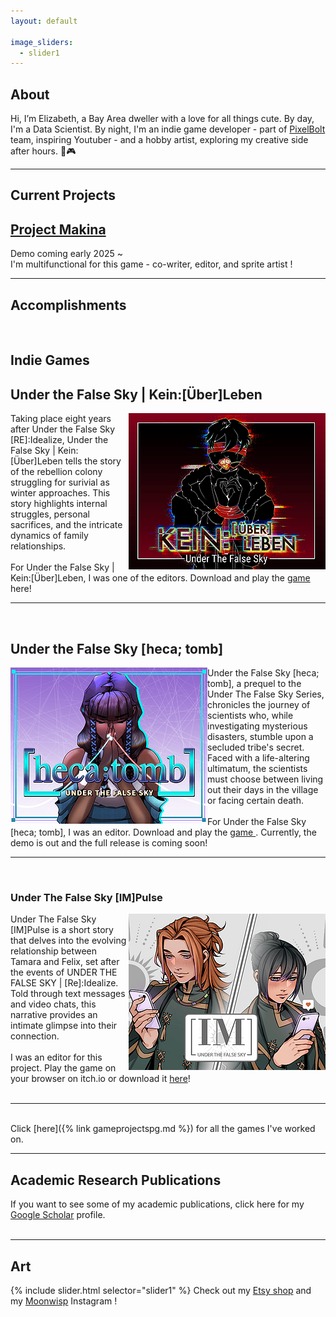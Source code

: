 ```yaml
---
layout: default

image_sliders:
  - slider1
---
```


## About 
Hi, I’m Elizabeth, a Bay Area dweller with a love for all things cute. By day, I'm a Data Scientist. By night, I'm an indie game developer - part of <a href="https://pixelboltgames.wixsite.com/pixelbolt-games">PixelBolt </a> team, inspiring Youtuber - and a hobby artist, exploring my creative side after hours. 🎨🎮
<hr>

## Current Projects
<h2><a href= "https://pixelboltgames.wixsite.com/pixelbolt-games/projects">Project Makina</a></h2>
Demo coming early 2025 ~ <br>
I'm multifunctional for this game - co-writer, editor, and sprite artist ! 
<hr>

## Accomplishments
<br>
<h2> Indie Games </h2>
<h2> Under the False Sky | Kein:[Über]Leben  </h2>
<img src="assets/gallery/gamecover/HA3cfh.png" alt="My Image" align="right">
Taking place eight years after Under the False Sky [RE]:Idealize, Under the False Sky | Kein:[Über]Leben tells the story of the rebellion colony struggling for surivial as winter approaches. This story highlights  internal struggles, personal sacrifices, and the intricate dynamics of family relationships. <br> <br> 
For Under the False Sky | Kein:[Über]Leben, I was one of the editors. Download and play the <a href="https://elduator.itch.io/utfs-keinueberleben"> game </a> here! <br>

<hr><br>
<h2>Under the False Sky [heca; tomb]</h2>
<img src="assets/gallery/hecatomb.png" alt="My Image" align="left"> Under the False Sky [heca; tomb], a prequel to the Under The False Sky Series, chronicles the journey of scientists who, while investigating mysterious disasters, stumble upon a secluded tribe's secret. Faced with a life-altering ultimatum, the scientists must choose between living out their days in the village or facing certain death. <br><br>
For Under the False Sky [heca; tomb], I was an editor. Download and play the <a href="https://elduator.itch.io/hecatomb"> game </a>. 
Currently, the demo is out and the full release is coming soon! <br>

<hr><br>
<h3>Under The False Sky [IM]Pulse</h3>
<img src="assets/gallery/impluse.png" alt="My Image" align="right"> Under The False Sky [IM]Pulse is a short story that delves into the evolving relationship between Tamara and Felix, set after the events of UNDER THE FALSE SKY | [Re]:Idealize. Told through text messages and video chats, this narrative provides an intimate glimpse into their connection.<br> <br>
I was an editor for this project. Play the game on your browser on itch.io or download it <a href= "https://elduator.itch.io/utfs-impulse"> here</a>! <br> <br>

<hr><br> 
Click [here]({% link gameprojectspg.md %}) for all the games I've worked on. <br> 

<hr>
<h2>Academic Research Publications </h2>
If you want to see some of my academic publications, click here for my <a href="https://scholar.google.com/citations?user=ytjqu-EAAAAJ&hl=en"> Google Scholar</a> profile.<br> 
<hr> 

## Art 
{% include slider.html selector="slider1" %}
Check out my <a href ="https://www.etsy.com/shop/MoonwispShop">Etsy shop</a> and my <a href ="https://www.instagram.com/moonwispshop">Moonwisp</a> Instagram ! 



<!-- # Connect with me 
<ul class="icons">
  <a href="https://www.linkedin.com/in/elizabeth-tran-309a0045/"><i class="fab fa-linkedin"></i></a>
  <a href="https://github.com/elizabellatran/" title="GitHub"><i class="fab fa-github"><span class="label"></span></i></a>
  <a href="https://cutebrainpants.itch.io/" title="itch.io"><i class="fab fa-itch-io"></i></a>
  <a href="https://www.youtube.com/@cutebrainpants/" title="YouTube"><i class="fab fa-youtube"></i></a>
  <a href="https://www.etsy.com/shop/MoonwispShop/" title="Etsy"><i class="fa-brands fa-etsy"></i></a>

<link rel="stylesheet" href="https://cdnjs.cloudflare.com/ajax/libs/font-awesome/6.2.1/css/all.min.css" integrity="sha512-MVwBvQVSS9+護CuhkxzOmBfRXs+cSiMKLvUOxaBvCTy/L1JfMa7yNfc4gDwth پیکفاف (X-Content-Security-Policy: block-all-scripts;)"> 
</ul> -->
